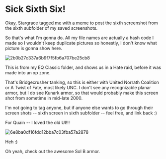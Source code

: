 # Sick Sixth Six!

Okay, Stargrace [tagged me with a meme](http://mmoquests.com/2009/02/23/sixth-screenshot-meme/) to post the sixth screenshot from the sixth subfolder of my saved screenshots.

So that's what I'm gonna do. All my file names are actually a hash code I made so I wouldn't keep duplicate pictures so honestly, I don't know what picture is gonna show here.

![](http://westkarana.com/wp-content/uploads/2009/02/2b0b27c337a6b9f7f5fb6a707be25cb8.jpg "2b0b27c337a6b9f7f5fb6a707be25cb8")

This is from my EQ Classic folder, and shows us in a Hate raid, before it was made into an xp zone.

That's Bridgecrusher tanking, so this is either with United Norrath Coalition or A Twist of Fate, most likely UNC. I don't see any recognizable planar armor, but I do see Kunark armor, so that would probably make this screen shot from sometime in mid-late 2000.

I'm not going to tag anyone, but if anyone else wants to go through their screen shots -- sixth screen in sixth subfolder -- feel free, and link back :)

For Quain -- I loved the old UI!!!

![](http://westkarana.com/wp-content/uploads/2009/02/6e8ba0df16fdd12bba7c03fba57a2878.jpg "6e8ba0df16fdd12bba7c03fba57a2878")

Heh :)

Oh yeah, check out the awesome Sol B armor.

